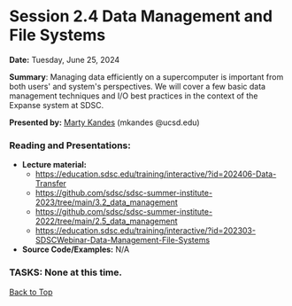 # Session 2.4 Data Management and File Systems

**Date:** Tuesday, June 25, 2024

**Summary**: Managing data efficiently on a supercomputer is important from both users' and system's perspectives. We will cover a few basic data management techniques and I/O best practices in the context of the Expanse system at SDSC. 

**Presented by:** [Marty Kandes](https://www.linkedin.com/in/marty-kandes-b53a34144) (mkandes @ucsd.edu)

### Reading and Presentations:
* **Lecture material:**
   * https://education.sdsc.edu/training/interactive/?id=202406-Data-Transfer
   * https://github.com/sdsc/sdsc-summer-institute-2023/tree/main/3.2_data_management
   * https://github.com/sdsc/sdsc-summer-institute-2022/tree/main/2.5_data_management
   * https://education.sdsc.edu/training/interactive/?id=202303-SDSCWebinar-Data-Management-File-Systems
* **Source Code/Examples:** N/A

### TASKS: None at this time.

[Back to Top](#top)
